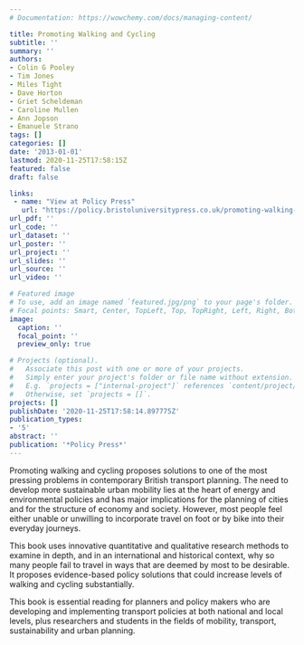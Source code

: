 ```yaml
---
# Documentation: https://wowchemy.com/docs/managing-content/

title: Promoting Walking and Cycling
subtitle: ''
summary: ''
authors:
- Colin G Pooley
- Tim Jones
- Miles Tight
- Dave Horton
- Griet Scheldeman
- Caroline Mullen
- Ann Jopson
- Emanuele Strano
tags: []
categories: []
date: '2013-01-01'
lastmod: 2020-11-25T17:58:15Z
featured: false
draft: false

links:
 - name: "View at Policy Press"
   url: "https://policy.bristoluniversitypress.co.uk/promoting-walking-and-cycling"
url_pdf: ''
url_code: ''
url_dataset: ''
url_poster: ''
url_project: ''
url_slides: ''
url_source: ''
url_video: ''

# Featured image
# To use, add an image named `featured.jpg/png` to your page's folder.
# Focal points: Smart, Center, TopLeft, Top, TopRight, Left, Right, BottomLeft, Bottom, BottomRight.
image:
  caption: ''
  focal_point: ''
  preview_only: true

# Projects (optional).
#   Associate this post with one or more of your projects.
#   Simply enter your project's folder or file name without extension.
#   E.g. `projects = ["internal-project"]` references `content/project/deep-learning/index.md`.
#   Otherwise, set `projects = []`.
projects: []
publishDate: '2020-11-25T17:58:14.897775Z'
publication_types:
- '5'
abstract: ''
publication: '*Policy Press*'
---
```


Promoting walking and cycling proposes solutions to one of the most pressing problems in contemporary British transport planning. The need to develop more sustainable urban mobility lies at the heart of energy and environmental policies and has major implications for the planning of cities and for the structure of economy and society. However, most people feel either unable or unwilling to incorporate travel on foot or by bike into their everyday journeys.

This book uses innovative quantitative and qualitative research methods to examine in depth, and in an international and historical context, why so many people fail to travel in ways that are deemed by most to be desirable. It proposes evidence-based policy solutions that could increase levels of walking and cycling substantially.

This book is essential reading for planners and policy makers who are developing and implementing transport policies at both national and local levels, plus researchers and students in the fields of mobility, transport, sustainability and urban planning.
